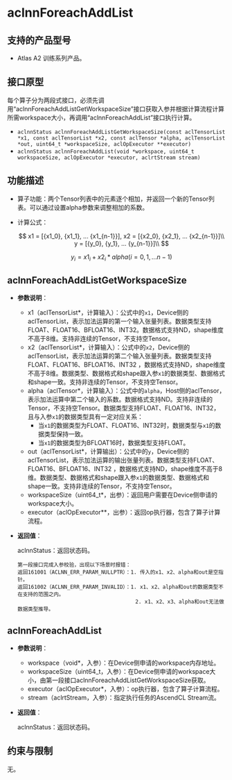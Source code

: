# aclnnForeachAddList

## 支持的产品型号

- Atlas A2 训练系列产品。

## 接口原型

每个算子分为两段式接口，必须先调用“aclnnForeachAddListGetWorkspaceSize”接口获取入参并根据计算流程计算所需workspace大小，再调用“aclnnForeachAddList”接口执行计算。

- `aclnnStatus aclnnForeachAddListGetWorkspaceSize(const aclTensorList *x1, const aclTensorList *x2, const aclTensor *alpha, aclTensorList *out, uint64_t *workspaceSize, aclOpExecutor **executor)`
- `aclnnStatus aclnnForeachAddList(void *workspace, uint64_t workspaceSize, aclOpExecutor *executor, aclrtStream stream)`

## 功能描述

- 算子功能：两个Tensor列表中的元素逐个相加，并返回一个新的Tensor列表。可以通过设置alpha参数来调整相加的系数。

- 计算公式：

  $$
  x1 = [{x1_0}, {x1_1}, ... {x1_{n-1}}], x2 = [{x2_0}, {x2_1}, ... {x2_{n-1}}]\\
  y = [{y_0}, {y_1}, ... {y_{n-1}}]\\
  $$

  $$
  y_i = {x1}_{i}+{x2}_{i}*{alpha} (i=0,1,...n-1)
  $$

## aclnnForeachAddListGetWorkspaceSize

- **参数说明**：

  - x1（aclTensorList*，计算输入）：公式中的`x1`，Device侧的aclTensorList，表示加法运算的第一个输入张量列表。数据类型支持FLOAT、FLOAT16、BFLOAT16、INT32。数据格式支持ND，shape维度不高于8维。支持非连续的Tensor，不支持空Tensor。
  - x2（aclTensorList*，计算输入）：公式中的`x2`，Device侧的aclTensorList，表示加法运算的第二个输入张量列表。数据类型支持FLOAT、FLOAT16、BFLOAT16、INT32 ，数据格式支持ND，shape维度不高于8维。数据类型、数据格式和shape跟入参`x1`的数据类型、数据格式和shape一致。支持非连续的Tensor，不支持空Tensor。
  - alpha（aclTensor*，计算输入）：公式中的`alpha`，Host侧的aclTensor，表示加法运算中第二个输入的系数。数据格式支持ND。支持非连续的Tensor，不支持空Tensor。数据类型支持FLOAT、FLOAT16、INT32，且与入参`x1`的数据类型具有一定对应关系：
    - 当`x1`的数据类型为FLOAT、FLOAT16、INT32时，数据类型与`x1`的数据类型保持一致。
    - 当`x1`的数据类型为BFLOAT16时，数据类型支持FLOAT。
  - out（aclTensorList*，计算输出）：公式中的`y`，Device侧的aclTensorList，表示加法运算的输出张量列表。数据类型支持FLOAT、FLOAT16、BFLOAT16、INT32 ，数据格式支持ND，shape维度不高于8维。数据类型、数据格式和shape跟入参`x1`的数据类型、数据格式和shape一致。支持非连续的Tensor，不支持空Tensor。
  - workspaceSize（uint64_t\*，出参）：返回用户需要在Device侧申请的workspace大小。
  - executor（aclOpExecutor\**，出参）：返回op执行器，包含了算子计算流程。

- **返回值**：

  aclnnStatus：返回状态码。

  ```
  第一段接口完成入参校验，出现以下场景时报错：
  返回161001（ACLNN_ERR_PARAM_NULLPTR）：1. 传入的x1、x2、alpha和out是空指针。
  返回161002（ACLNN_ERR_PARAM_INVALID）：1. x1、x2、alpha和out的数据类型不在支持的范围之内。
                                        2. x1、x2、x3、alpha和out无法做数据类型推导。
  ```

## aclnnForeachAddList

- **参数说明**：

  - workspace（void\*，入参）：在Device侧申请的workspace内存地址。
  - workspaceSize（uint64_t，入参）：在Device侧申请的workspace大小，由第一段接口aclnnForeachAddListGetWorkspaceSize获取。
  - executor（aclOpExecutor\*，入参）：op执行器，包含了算子计算流程。
  - stream（aclrtStream，入参）：指定执行任务的AscendCL Stream流。

- **返回值**：

  aclnnStatus：返回状态码。

## 约束与限制

无。

